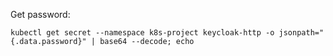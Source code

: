 Get password:
```
kubectl get secret --namespace k8s-project keycloak-http -o jsonpath="{.data.password}" | base64 --decode; echo
```